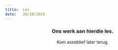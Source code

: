 ```yaml
---
title:  Les
date:   28/10/2019
---
```


### <center>Ons werk aan hierdie les.</center>
<center>Kom asseblief later terug.</center>